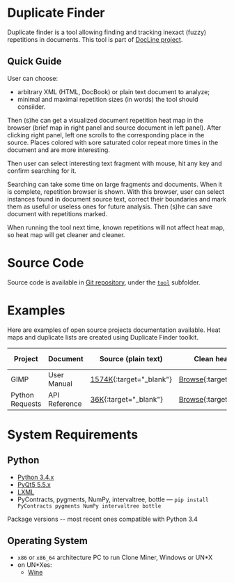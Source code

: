 Duplicate Finder
================

Duplicate finder is a tool allowing finding and tracking inexact (fuzzy) repetitions in documents.
This tool is part of [DocLine project](http://www.math.spbu.ru/user/kromanovsky/docline/index_en.html).

Quick Guide
-----------

User can choose:

* arbitrary XML (HTML, DocBook) or plain text document to analyze;
* minimal and maximal repetition sizes (in words) the tool should consiider.

Then (s)he can get a visualized document repetition heat map in the browser (brief map in right panel and
source document in left panel). After clicking right panel, left one scrolls to the corresponding place in the source.
Places colored with ьore saturated color repeat more times in the document and are more interesting.

Then user can select interesting text fragment with mouse, hit any key and confirm searching for it.

Searching can take some time on large fragments and documents. When it is complete, repetition browser is shown. With
this browser, user can select instances found in document source text, correct their boundaries and mark them as useful
or useless ones for future analysis. Then (s)he can save document with repetitions marked.

When running the tool next time, known repetitions will not affect heat map, so heat map will get cleaner and cleaner.

Source Code
===========

Source code is available in [Git repository](https://github.com/spbu-se/duplicate-finder),
under the [`tool`](https://github.com/spbu-se/duplicate-finder/tree/master/tool) subfolder.

Examples
========

Here are examples of open source projects documentation available. Heat maps and duplicate lists are created using Duplicate Finder toolkit.

| Project         | Document      | Source (plain text)                                    | Clean heat map                                                            | Heat map with duplicates marked                                            | (Near) Duplicates                                        |
|-----------------|---------------|--------------------------------------------------------|---------------------------------------------------------------------------|----------------------------------------------------------------------------|----------------------------------------------------------|
| GIMP            | User Manual   | [1574K](GIMP/user_guide.pxml){:target="_blank"}        | [Browse](GIMP/clean-heat-map/densitybrowser.html){:target="_blank"}       | [Browse](GIMP/marked-heat-map/densitybrowser.html){:target="_blank"}       | [17 groups](GIMP/near_dups.html){:target="_blank"}       |
| Python Requests | API Reference | [36K](PyRequests/api_reference.pxml){:target="_blank"} | [Browse](PyRequests/clean-heat-map/densitybrowser.html){:target="_blank"} | [Browse](PyRequests/marked-heat-map/densitybrowser.html){:target="_blank"} | [11 groups](PyRequests/near_dups.html){:target="_blank"} |

System Requirements
===================

Python
------

* [Python 3.4.x](https://www.python.org/downloads/release/python-344/)
* [PyQt5 5.5.x](https://sourceforge.net/projects/pyqt/files/PyQt5/PyQt-5.5.1/)
* [LXML](https://pypi.python.org/pypi/lxml/3.6.0)
* PyContracts, pygments, NumPy, intervaltree, bottle — `pip install PyContracts pygments NumPy intervaltree bottle`

Package versions -- most recent ones compatible with Python 3.4

Operating System
----------------

* `x86` or `x86_64` architecture PC to run Clone Miner, Windows or UN*X
* on UN*Xes:
    * [Wine](https://www.winehq.org/)
